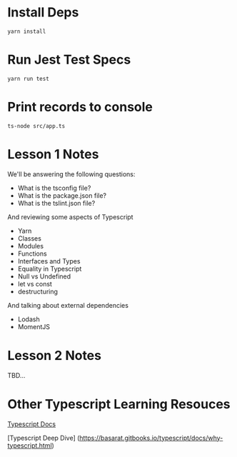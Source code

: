 # Install Deps

`yarn install`

# Run Jest Test Specs

`yarn run test`

# Print records to console

`ts-node src/app.ts`

# Lesson 1 Notes

We'll be answering the following questions:
- What is the tsconfig file?
- What is the package.json file?
- What is the tslint.json file?

And reviewing some aspects of Typescript
- Yarn
- Classes
- Modules
- Functions
- Interfaces and Types
- Equality in Typescript
- Null vs Undefined
- let vs const
- destructuring

And talking about external dependencies
- Lodash
- MomentJS

# Lesson 2 Notes
TBD...

# Other Typescript Learning Resouces
[Typescript Docs](https://www.typescriptlang.org/docs/home.html)

[Typescript Deep Dive]
(https://basarat.gitbooks.io/typescript/docs/why-typescript.html)